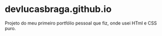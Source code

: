 # devlucasbraga.github.io

Projeto do meu primeiro portfólio pessoal que fiz, onde usei HTml e CSS puro.
